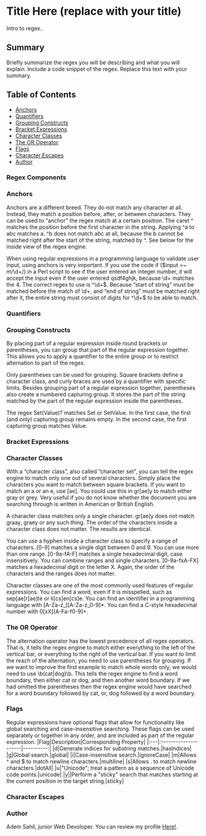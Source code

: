 # Title Here (replace with your title)

Intro to regex..

## Summary

Briefly summarize the regex you will be describing and what you will explain. Include a code snippet of the regex. Replace this text with your summary.

## Table of Contents

- [Anchors](#anchors)
- [Quantifiers](#quantifiers)
- [Grouping Constructs](#grouping-constructs)
- [Bracket Expressions](#bracket-expressions)
- [Character Classes](#character-classes)
- [The OR Operator](#the-or-operator)
- [Flags](#flags)
- [Character Escapes](#character-escapes)
- [Author](#author)

### Regex Components

### Anchors
Anchors are a different breed. They do not match any character at all. Instead, they match a position before, after, or between characters. They can be used to “anchor” the regex match at a certain position. The caret ^ matches the position before the first character in the string. Applying ^a to abc matches a. ^b does not match abc at all, because the b cannot be matched right after the start of the string, matched by ^. See below for the inside view of the regex engine.

When using regular expressions in a programming language to validate user input, using anchors is very important. If you use the code if ($input =~ m/\d+/) in a Perl script to see if the user entered an integer number, it will accept the input even if the user entered qsdf4ghjk, because \d+ matches the 4. The correct regex to use is ^\d+$. Because “start of string” must be matched before the match of \d+, and “end of string” must be matched right after it, the entire string must consist of digits for ^\d+$ to be able to match.
### Quantifiers

### Grouping Constructs
By placing part of a regular expression inside round brackets or parentheses, you can group that part of the regular expression together. This allows you to apply a quantifier to the entire group or to restrict alternation to part of the regex.

Only parentheses can be used for grouping. Square brackets define a character class, and curly braces are used by a quantifier with specific limits.
Besides grouping part of a regular expression together, parentheses also create a numbered capturing group. It stores the part of the string matched by the part of the regular expression inside the parentheses.

The regex Set(Value)? matches Set or SetValue. In the first case, the first (and only) capturing group remains empty. In the second case, the first capturing group matches Value.
### Bracket Expressions

### Character Classes
With a “character class”, also called “character set”, you can tell the regex engine to match only one out of several characters. Simply place the characters you want to match between square brackets. If you want to match an a or an e, use [ae]. You could use this in gr[ae]y to match either gray or grey. Very useful if you do not know whether the document you are searching through is written in American or British English.

A character class matches only a single character. gr[ae]y does not match graay, graey or any such thing. The order of the characters inside a character class does not matter. The results are identical.

You can use a hyphen inside a character class to specify a range of characters. [0-9] matches a single digit between 0 and 9. You can use more than one range. [0-9a-fA-F] matches a single hexadecimal digit, case insensitively. You can combine ranges and single characters. [0-9a-fxA-FX] matches a hexadecimal digit or the letter X. Again, the order of the characters and the ranges does not matter.

Character classes are one of the most commonly used features of regular expressions. You can find a word, even if it is misspelled, such as sep[ae]r[ae]te or li[cs]en[cs]e. You can find an identifier in a programming language with [A-Za-z_][A-Za-z_0-9]*. You can find a C-style hexadecimal number with 0[xX][A-Fa-f0-9]+.
### The OR Operator
<!-- alternation -->
The alternation operator has the lowest precedence of all regex operators. That is, it tells the regex engine to match either everything to the left of the vertical bar, or everything to the right of the vertical bar. If you want to limit the reach of the alternation, you need to use parentheses for grouping. If we want to improve the first example to match whole words only, we would need to use \b(cat|dog)\b. This tells the regex engine to find a word boundary, then either cat or dog, and then another word boundary. If we had omitted the parentheses then the regex engine would have searched for a word boundary followed by cat, or, dog followed by a word boundary.
### Flags
<!-- g and m -->
Regular expressions have optional flags that allow for functionality like global searching and case-insensitive searching. These flags can be used separately or together in any order, and are included as part of the regular expression.
|Flag|Description|Corresponding Property|
|:---|:---------------------|----------:|
|d|Generate indices for substring matches.|hasIndices|
|g|Global search.|global|
|i|Case-insensitive search.|ignoreCase|
|m|Allows ^ and $ to match newline characters.|multiline|
|s|Allows . to match newline characters.|dotAll|
|u|"Unicode"; treat a pattern as a sequence of Unicode code points.|unicode|
|y||Perform a "sticky" search that matches starting at the current position in the target string.|sticky|

### Character Escapes
<!-- there no character escapes -->

### Author
Adem Sahil, junior Web Devoloper. You can review my profile [Here!](https://github.com/ademsahil274).
